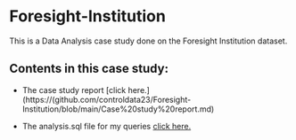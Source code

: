# Foresight-Institution

This is a Data Analysis case study done on the Foresight Institution dataset.

## Contents in this case study:

* The case study report [click here.] (https://(github.com/controldata23/Foresight-Institution/blob/main/Case%20study%20report.md)

* The analysis.sql file for my queries [click here.](
https://github.com/controldata23/Foresight-Institution/blob/main/analysis.sql)
